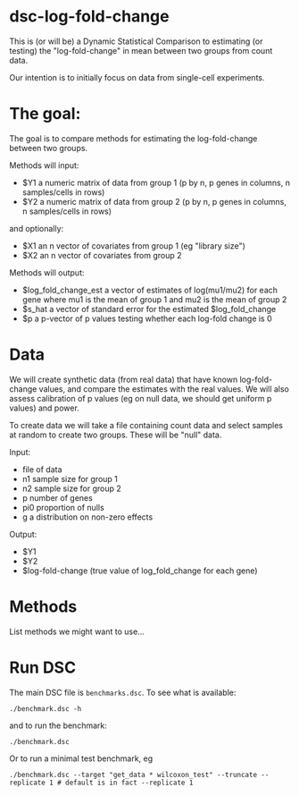 # dsc-log-fold-change

This is (or will be) a Dynamic Statistical Comparison
to estimating (or testing) the "log-fold-change" in mean between
two groups from count data.

Our intention is to initially focus on data from single-cell experiments.

# The goal:

The goal is to compare methods for estimating the log-fold-change between two groups.

Methods will input:

  - $Y1 a numeric matrix of data from group 1 (p by n, p genes in columns, n samples/cells in rows)
  - $Y2 a numeric matrix of data from group 2 (p by n, p genes in columns, n samples/cells in rows)
  
and optionally:

  - $X1 an n vector of covariates from group 1 (eg "library size")
  - $X2 an n vector of covariates from group 2

Methods will output:

  - $log_fold_change_est a vector of estimates of log(mu1/mu2) for each gene where mu1 is the mean of group 1 and mu2 is the mean of group 2
  - $s_hat a vector of standard error for the estimated $log_fold_change
  - $p a p-vector of p values testing whether each log-fold change is 0

# Data

We will create synthetic data (from real data) that have
known log-fold-change values, and compare the estimates with the real values.
We will also assess calibration of p values (eg on null data, we should get uniform p values)
and power.

To create data we will take a file containing count data and select
samples at random to create two groups. These will be "null" data.

Input:
  - file of data
  - n1 sample size for group 1
  - n2 sample size for group 2
  - p number of genes
  - pi0 proportion of nulls
  - g a distribution on non-zero effects

Output:
  - $Y1
  - $Y2
  - $log-fold-change (true value of log_fold_change for each gene)

# Methods

List methods we might want to use...

# Run DSC

The main DSC file is `benchmarks.dsc`. To see what is available:

```
./benchmark.dsc -h
```

and to run the benchmark:

```
./benchmark.dsc
```

Or to run a minimal test benchmark, eg

```
./benchmark.dsc --target "get_data * wilcoxon_test" --truncate --replicate 1 # default is in fact --replicate 1
```
